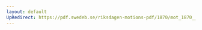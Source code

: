 ```yaml
---
layout: default
UpRedirect: https://pdf.swedeb.se/riksdagen-motions-pdf/1870/mot_1870__ak__00163/mot_1870__ak__00163_001.pdf
---
```

